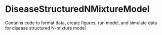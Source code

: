 # DiseaseStructuredNMixtureModel
Contains code to format data, create figures, run model, and simulate data for disease structured N-mixture model
